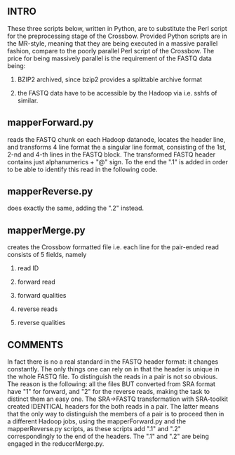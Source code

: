 INTRO
-------------
These three scripts below, written in Python, are to substitute the Perl script for the preprocessing stage of the Crossbow.
Provided Python scripts are in the MR-style, meaning that they are being executed in a massive parallel fashion, compare to the poorly parallel  Perl script of the Crossbow.
The price for being massively parallel is the requirement of the FASTQ data being:

1) BZIP2 archived, since bzip2 provides  a splittable archive format

2) the FASTQ data have to be accessible by the Hadoop via i.e. sshfs of similar.

mapperForward.py
---------------

reads the FASTQ chunk on each Hadoop datanode, locates the header line, and transforms 4 line format the a singular line format, consisting of the 1st, 2-nd and 4-th lines in the FASTQ block.
The transformed FASTQ header contains just alphanumerics + "@" sign. To the end the ".1" is added in order to be able to identify this read in the following code.

mapperReverse.py
----------------
does exactly the  same, adding the ".2" instead.


mapperMerge.py
-----------------

creates the Crossbow formatted file i.e. each line for the pair-ended read consists of 5 fields, namely
1) read ID

2) forward read

3) forward qualities

4) reverse reads

5) reverse qualities


COMMENTS
-------------
In fact there is no a real standard in the FASTQ header format: it changes constantly.  The only things one can rely on in that the header is unique in the whole FASTQ file.
To distinguish the reads in a pair is not so obvious. The reason is the following:
all the files BUT converted from SRA format have "1" for forward, and "2" for the reverse reads, making the task to distinct them an easy one.
The SRA->FASTQ transformation with SRA-toolkit created IDENTICAL headers for the both reads in a pair.
The latter means that the only way to distinguish the members of a pair is to proceed then in a different Hadoop jobs, using the mapperForward.py and the mapperReverse.py scripts, as these scripts add  ".1" and ".2" correspondingly to  the end of the  headers. 
The ".1" and ".2" are being engaged in the reducerMerge.py.
